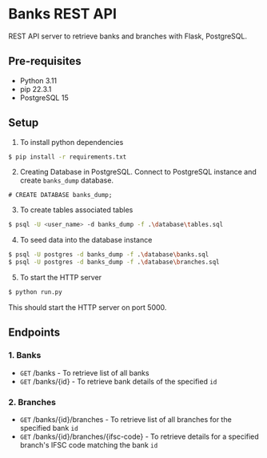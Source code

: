 # Banks REST API
REST API server to retrieve banks and branches with Flask, PostgreSQL.

## Pre-requisites
- Python 3.11
- pip 22.3.1
- PostgreSQL 15

## Setup
1. To install python dependencies
```bash
$ pip install -r requirements.txt
```

2. Creating Database in PostgreSQL. Connect to PostgreSQL instance and create `banks_dump` database.
```
# CREATE DATABASE banks_dump;
```

3. To create tables associated tables
```bash
$ psql -U <user_name> -d banks_dump -f .\database\tables.sql
```

4. To seed data into the database instance
```bash
$ psql -U postgres -d banks_dump -f .\database\banks.sql
$ psql -U postgres -d banks_dump -f .\database\branches.sql
```
5. To start the HTTP server
```bash
$ python run.py
```
This should start the HTTP server on port 5000.

## Endpoints
### 1. Banks
- `GET` /banks - To retrieve list of all banks
- `GET` /banks/{id} - To retrieve bank details of the specified `id`
### 2. Branches
- `GET` /banks/{id}/branches - To retrieve list of all branches for the specified bank `id`
- `GET` /banks/{id}/branches/{ifsc-code} - To retrieve details for a specified branch's IFSC code matching the bank `id`


